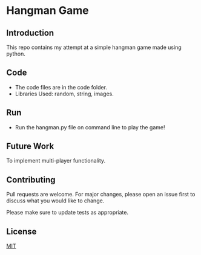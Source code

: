# Hangman Game

## Introduction
This repo contains my attempt at a simple hangman game made using python.

## Code
- The code files are in the code folder.
- Libraries Used: random, string, images.

## Run
- Run the hangman.py file on command line to play the game!

## Future Work
To implement multi-player functionality.

## Contributing
Pull requests are welcome. For major changes, please open an issue first to discuss what you would like to change.

Please make sure to update tests as appropriate.

## License
[MIT](https://github.com/anikabadkul/hangman/blob/master/LICENSE)
